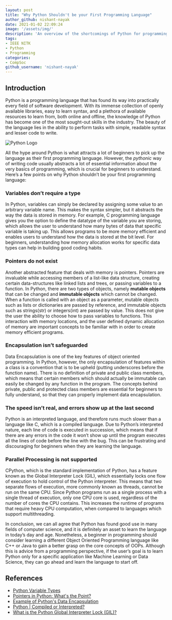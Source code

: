 ```yaml
---
layout: post
title: "Why Python Shouldn't be your First Programming Language"
author_github: nishant-nayak
date: 2021-01-02 22:09:24
image: '/assets/img/'
description: 'An overview of the shortcomings of Python for programming beginners'
tags:
- IEEE NITK
- Python
- Programming
categories:
- CompSoc
github_username: 'nishant-nayak'
---
```


## Introduction

Python is a programming language that has found its way into practically every field of software development. With its immense collection of openly available libraries, easy to learn syntax, and a plethora of available resources to learn from, both online and offline, the knowledge of Python has become one of the most sought-out skills in the industry. The beauty of the language lies in the ability to perform tasks with simple, readable syntax and lesser code to write.

![Python Logo](/blog/assets/img/why-python-shouldnt-be-your-first/python-logo.png)

All the hype around Python is what attracts a lot of beginners to pick up the language as their first programming language. However, the *pythonic* way of writing code usually abstracts a lot of essential information about the very basics of programming, which is crucial for beginners to understand. Here’s a few points on why Python shouldn’t be your first programming language:

### Variables don’t require a type

In Python, variables can simply be declared by assigning some value to an arbitrary variable name. This makes the syntax simpler, but it abstracts the way the data is stored in memory. For example, C programming language gives you the option to define the datatype of the variable you are storing, which allows the user to understand how many bytes of data that specific variable is taking up. This allows programs to be more memory efficient and enables users to understand how the data is stored at the bit level. For beginners, understanding how memory allocation works for specific data types can help in building good coding habits.

### Pointers do not exist

Another abstracted feature that deals with memory is pointers. Pointers are invaluable while accessing members of a list-like data structure, creating certain data-structures like linked lists and trees, or passing variables to a function. In Python, there are two types of objects, namely **mutable objects** that can be changed and **immutable objects** which cannot be changed. When a function is called with an object as a parameter, mutable objects such as lists or dictionaries are passed by reference, and immutable objects such as strings(str) or integers(int) are passed by value. This does not give the user the ability to choose how to pass variables to functions. This interaction with memory locations, and the user defined dynamic allocation of memory are important concepts to be familiar with in order to create memory efficient programs.

### Encapsulation isn’t safeguarded

Data Encapsulation is one of the key features of object oriented programming. In Python, however, the only encapsulation of features within a class is a convention that is to be upheld (putting underscores before the function name). There is no definition of private and public class members, which means that certain members which should actually be immutable can easily be changed by any function in the program. The concepts behind private, public and protected class members are essential for beginners to fully understand, so that they can properly implement data encapsulation.

### The speed isn’t real, and errors show up at the last second

Python is an interpreted language, and therefore runs much slower than a language like C, which is a compiled language. Due to Python’s interpreted nature, each line of code is executed in succession, which means that if there are any errors in the code it won’t show up until the program executes all the lines of code before the line with the bug. This can be frustrating and discouraging for beginners when they are learning the language.

### Parallel Processing is not supported

CPython, which is the standard implementation of Python, has a feature known as the Global Interpreter Lock (GIL), which essentially locks one flow of execution to hold control of the Python interpreter. This means that two separate flows of execution, more commonly known as threads, cannot be run on the same CPU. Since Python programs run as a single process with a single thread of execution, only one CPU core is used, regardless of the number of cores the CPU contains. This increases the runtime of programs that require heavy CPU computation, when compared to languages which support multithreading.


In conclusion, we can all agree that Python has found good use in many fields of computer science, and it is definitely an asset to learn the language in today’s day and age. Nonetheless, a beginner in programming should consider learning a different Object Oriented Programming language like C++ or Java to gain a better grasp on the core concepts of OOPs. Although this is advice from a programming perspective, if the user’s goal is to learn Python only for a specific application like Machine Learning or Data Science, they can go ahead and learn the language to start off.

## References

- [Python Variable Types](https://www.tutorialspoint.com/python/python_variable_types.htm)
- [Pointers in Python: What's the Point?](https://realpython.com/pointers-in-python/)
- [Example of Python's Data Encapsulation](https://www.quora.com/Why-do-some-people-say-that-object-oriented-programming-in-Python-is-a-joke/answer/Antonio-Nesic)
- [Python | Compiled or Interpreted?](https://www.geeksforgeeks.org/python-compiled-or-interpreted/)
- [What is the Python Global Interpreter Lock (GIL)?](https://realpython.com/python-gil/)